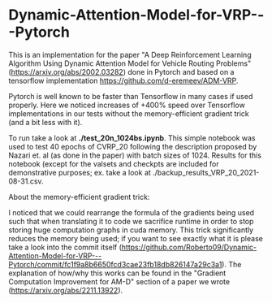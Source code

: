 # Dynamic-Attention-Model-for-VRP---Pytorch

This is an implementation for the paper "A Deep Reinforcement Learning Algorithm Using Dynamic Attention Model for Vehicle Routing Problems" (https://arxiv.org/abs/2002.03282) done in Pytorch and based on a tensorflow implementation https://github.com/d-eremeev/ADM-VRP.

Pytorch is well known to be faster than Tensorflow in many cases if used properly. Here we noticed increases of +400% speed over Tensorflow implementations in our tests without the memory-efficient gradient trick (and a bit less with it).

To run take a look at **./test_20n_1024bs.ipynb**. This simple notebook was used to test 40 epochs of CVRP_20 following the description proposed by Nazari et. al (as done in the paper) with batch sizes of 1024. Results for this notebook (except for the valsets and checkpts are included for demonstrative purposes; ex. take a look at ./backup_results_VRP_20_2021-08-31.csv.

About the memory-efficient gradient trick:

I noticed that we could rearrange the formula of the gradients being used such that when translating it to code we sacrifice runtime in order to stop storing huge computation graphs in cuda memory. This trick significantly reduces the memory being used; if you want to see exactly what it is please take a look into the commit itself (https://github.com/Roberto09/Dynamic-Attention-Model-for-VRP---Pytorch/commit/fc1f9a8b6650fcd3cae23fb18db826147a29c3a1). The explanation of how/why this works can be found in the "Gradient Computation Improvement for AM-D" section of a paper we wrote (https://arxiv.org/abs/2211.13922).
